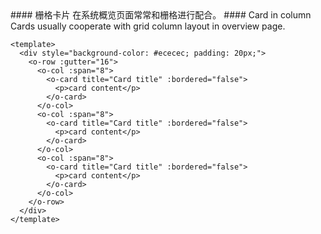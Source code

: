 <cn>
  #### 栅格卡片
  在系统概览页面常常和栅格进行配合。
</cn>

<us>
  #### Card in column
  Cards usually cooperate with grid column layout in overview page.
</us>

```vue
<template>
  <div style="background-color: #ececec; padding: 20px;">
    <o-row :gutter="16">
      <o-col :span="8">
        <o-card title="Card title" :bordered="false">
          <p>card content</p>
        </o-card>
      </o-col>
      <o-col :span="8">
        <o-card title="Card title" :bordered="false">
          <p>card content</p>
        </o-card>
      </o-col>
      <o-col :span="8">
        <o-card title="Card title" :bordered="false">
          <p>card content</p>
        </o-card>
      </o-col>
    </o-row>
  </div>
</template>
```
